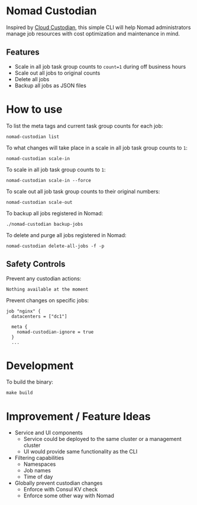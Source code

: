 # Nomad Custodian

Inspired by [Cloud Custodian](https://github.com/cloud-custodian/cloud-custodian), this simple CLI will help Nomad administrators manage job resources with cost optimization and maintenance in mind.

## Features
* Scale in all job task group counts to `count=1` during off business hours
* Scale out all jobs to original counts
* Delete all jobs
* Backup all jobs as JSON files

# How to use

To list the meta tags and current task group counts for each job:

```
nomad-custodian list
```

To what changes will take place in a scale in all job task group counts to `1`:

```
nomad-custodian scale-in
```

To scale in all job task group counts to `1`:

```
nomad-custodian scale-in --force
```

To scale out all job task group counts to their original numbers:

```
nomad-custodian scale-out
```

To backup all jobs registered in Nomad:

```
./nomad-custodian backup-jobs
```

To delete and purge all jobs registered in Nomad:

```
nomad-custodian delete-all-jobs -f -p
```

## Safety Controls

Prevent any custodian actions:

```
Nothing available at the moment
```

Prevent changes on specific jobs:
```
job "nginx" {
  datacenters = ["dc1"]

  meta {
    nomad-custodian-ignore = true
  }
  ...
```

# Development

To build the binary:

```
make build
```

# Improvement / Feature Ideas
* Service and UI components
  * Service could be deployed to the same cluster or a management cluster
  * UI would provide same functionality as the CLI
* Filtering capabilities
  * Namespaces
  * Job names
  * Time of day
* Globally prevent custodian changes
  * Enforce with Consul KV check
  * Enforce some other way with Nomad